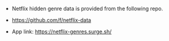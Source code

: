 

- Netflix  hidden genre data is provided from the following repo.
- https://github.com/f/netflix-data

- App link:
https://netflix-genres.surge.sh/


